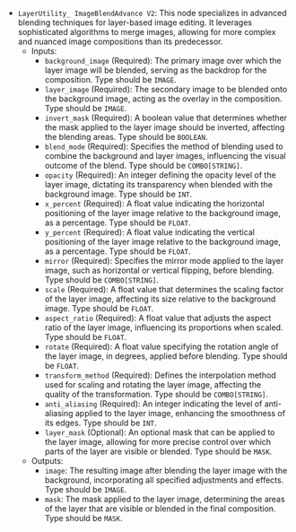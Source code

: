 - `LayerUtility_ ImageBlendAdvance V2`: This node specializes in advanced blending techniques for layer-based image editing. It leverages sophisticated algorithms to merge images, allowing for more complex and nuanced image compositions than its predecessor.
    - Inputs:
        - `background_image` (Required): The primary image over which the layer image will be blended, serving as the backdrop for the composition. Type should be `IMAGE`.
        - `layer_image` (Required): The secondary image to be blended onto the background image, acting as the overlay in the composition. Type should be `IMAGE`.
        - `invert_mask` (Required): A boolean value that determines whether the mask applied to the layer image should be inverted, affecting the blending areas. Type should be `BOOLEAN`.
        - `blend_mode` (Required): Specifies the method of blending used to combine the background and layer images, influencing the visual outcome of the blend. Type should be `COMBO[STRING]`.
        - `opacity` (Required): An integer defining the opacity level of the layer image, dictating its transparency when blended with the background image. Type should be `INT`.
        - `x_percent` (Required): A float value indicating the horizontal positioning of the layer image relative to the background image, as a percentage. Type should be `FLOAT`.
        - `y_percent` (Required): A float value indicating the vertical positioning of the layer image relative to the background image, as a percentage. Type should be `FLOAT`.
        - `mirror` (Required): Specifies the mirror mode applied to the layer image, such as horizontal or vertical flipping, before blending. Type should be `COMBO[STRING]`.
        - `scale` (Required): A float value that determines the scaling factor of the layer image, affecting its size relative to the background image. Type should be `FLOAT`.
        - `aspect_ratio` (Required): A float value that adjusts the aspect ratio of the layer image, influencing its proportions when scaled. Type should be `FLOAT`.
        - `rotate` (Required): A float value specifying the rotation angle of the layer image, in degrees, applied before blending. Type should be `FLOAT`.
        - `transform_method` (Required): Defines the interpolation method used for scaling and rotating the layer image, affecting the quality of the transformation. Type should be `COMBO[STRING]`.
        - `anti_aliasing` (Required): An integer indicating the level of anti-aliasing applied to the layer image, enhancing the smoothness of its edges. Type should be `INT`.
        - `layer_mask` (Optional): An optional mask that can be applied to the layer image, allowing for more precise control over which parts of the layer are visible or blended. Type should be `MASK`.
    - Outputs:
        - `image`: The resulting image after blending the layer image with the background, incorporating all specified adjustments and effects. Type should be `IMAGE`.
        - `mask`: The mask applied to the layer image, determining the areas of the layer that are visible or blended in the final composition. Type should be `MASK`.
